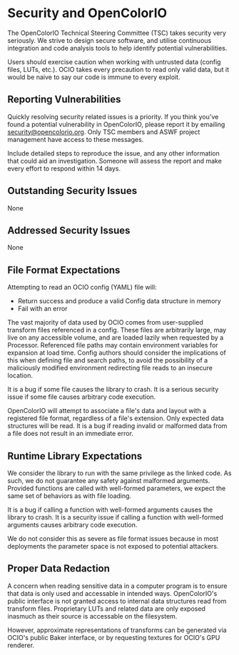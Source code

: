 # Security and OpenColorIO

The OpenColorIO Technical Steering Committee (TSC) takes security very
seriously. We strive to design secure software, and utilise continuous 
integration and code analysis tools to help identify potential 
vulnerabilities.

Users should exercise caution when working with untrusted data (config files, 
LUTs, etc.). OCIO takes every precaution to read only valid data, but it 
would be naive to say our code is immune to every exploit.

## Reporting Vulnerabilities

Quickly resolving security related issues is a priority. If you think
you've found a potential vulnerability in OpenColorIO, please report it by
emailing security@opencolorio.org. Only TSC members and ASWF project
management have access to these messages.

Include detailed steps to reproduce the issue, and any other information that
could aid an investigation. Someone will assess the report and make every
effort to respond within 14 days.

## Outstanding Security Issues

None

## Addressed Security Issues

None

## File Format Expectations

Attempting to read an OCIO config (YAML) file will:
* Return success and produce a valid Config data structure in memory
* Fail with an error

The vast majority of data used by OCIO comes from user-supplied transform 
files referenced in a config. These files are arbitrarily large, may live 
on any accessible volume, and are loaded lazily when requested by a Processor. 
Referenced file paths may contain environment variables for expansion at load 
time. Config authors should consider the implications of this when defining 
file and search paths, to avoid the possibility of a maliciously modified 
environment redirecting file reads to an insecure location.

It is a bug if some file causes the library to crash. It is a serious
security issue if some file causes arbitrary code execution.

OpenColorIO will attempt to associate a file's data and layout with a 
registered file format, regardless of a file's extension. Only expected data 
structures will be read. It is a bug if reading invalid or malformed data from 
a file does not result in an immediate error.

## Runtime Library Expectations

We consider the library to run with the same privilege as the linked
code. As such, we do not guarantee any safety against malformed arguments. 
Provided functions are called with well-formed parameters, we expect the same 
set of behaviors as with file loading.

It is a bug if calling a function with well-formed arguments causes the 
library to crash. It is a security issue if calling a function with 
well-formed arguments causes arbitrary code execution.

We do not consider this as severe as file format issues because in most 
deployments the parameter space is not exposed to potential attackers.

## Proper Data Redaction

A concern when reading sensitive data in a computer program is to ensure 
that data is only used and accessable in intended ways. OpenColorIO's public
interface is not granted access to internal data structures read from 
transform files. Proprietary LUTs and related data are only exposed inasmuch 
as their source is accessable on the filesystem.

However, approximate representations of transforms can be generated via OCIO's 
public Baker interface, or by requesting textures for OCIO's GPU renderer.
